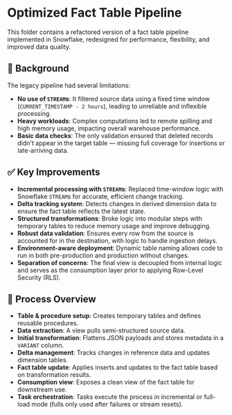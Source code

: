 # Optimized Fact Table Pipeline

This folder contains a refactored version of a fact table pipeline implemented in Snowflake, redesigned for performance, flexibility, and improved data quality.

## 🔧 Background

The legacy pipeline had several limitations:
- **No use of `STREAM`s**: It filtered source data using a fixed time window (`CURRENT_TIMESTAMP - 2 hours`), leading to unreliable and inflexible processing.
- **Heavy workloads**: Complex computations led to remote spilling and high memory usage, impacting overall warehouse performance.
- **Basic data checks**: The only validation ensured that deleted records didn't appear in the target table — missing full coverage for insertions or late-arriving data.

## ✅ Key Improvements

- **Incremental processing with `STREAM`s**: Replaced time-window logic with Snowflake `STREAM`s for accurate, efficient change tracking.
- **Delta tracking system**: Detects changes in derived dimension data to ensure the fact table reflects the latest state.
- **Structured transformations**: Broke logic into modular steps with temporary tables to reduce memory usage and improve debugging.
- **Robust data validation**: Ensures every row from the source is accounted for in the destination, with logic to handle ingestion delays.
- **Environment-aware deployment**: Dynamic table naming allows code to run in both pre-production and production without changes.
- **Separation of concerns**: The final view is decoupled from internal logic and serves as the consumption layer prior to applying Row-Level Security (RLS).

## 🧱 Process Overview

- **Table & procedure setup**: Creates temporary tables and defines reusable procedures.
- **Data extraction**: A view pulls semi-structured source data.
- **Initial transformation**: Flattens JSON payloads and stores metadata in a `VARIANT` column.
- **Delta management**: Tracks changes in reference data and updates dimension tables.
- **Fact table update**: Applies inserts and updates to the fact table based on transformation results.
- **Consumption view**: Exposes a clean view of the fact table for downstream use.
- **Task orchestration**: Tasks execute the process in incremental or full-load mode (fulls only used after failures or stream resets).

